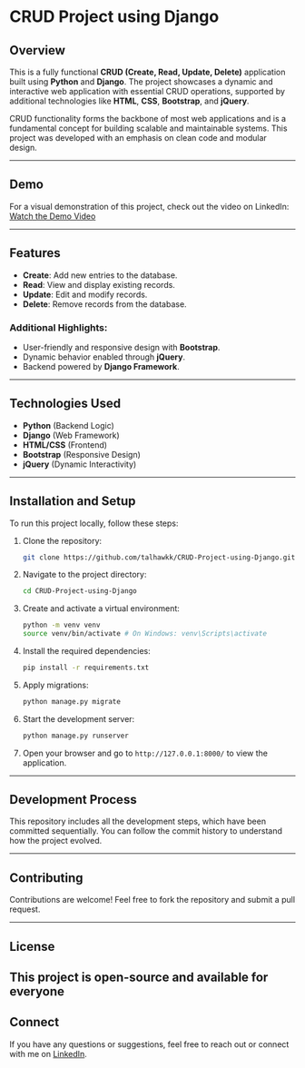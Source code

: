 # CRUD Project using Django

## Overview
This is a fully functional **CRUD (Create, Read, Update, Delete)** application built using **Python** and **Django**. The project showcases a dynamic and interactive web application with essential CRUD operations, supported by additional technologies like **HTML**, **CSS**, **Bootstrap**, and **jQuery**.

CRUD functionality forms the backbone of most web applications and is a fundamental concept for building scalable and maintainable systems. This project was developed with an emphasis on clean code and modular design.

---

## Demo
For a visual demonstration of this project, check out the video on LinkedIn:
[Watch the Demo Video](https://www.linkedin.com/posts/talhawkk_python-django-webdevelopment-activity-7283949165032730624-SpVf?utm_source=share&utm_medium=member_desktop)

---

## Features
- **Create**: Add new entries to the database.
- **Read**: View and display existing records.
- **Update**: Edit and modify records.
- **Delete**: Remove records from the database.

### Additional Highlights:
- User-friendly and responsive design with **Bootstrap**.
- Dynamic behavior enabled through **jQuery**.
- Backend powered by **Django Framework**.

---

## Technologies Used
- **Python** (Backend Logic)
- **Django** (Web Framework)
- **HTML/CSS** (Frontend)
- **Bootstrap** (Responsive Design)
- **jQuery** (Dynamic Interactivity)

---

## Installation and Setup
To run this project locally, follow these steps:

1. Clone the repository:
   ```bash
   git clone https://github.com/talhawkk/CRUD-Project-using-Django.git
   ```

2. Navigate to the project directory:
   ```bash
   cd CRUD-Project-using-Django
   ```

3. Create and activate a virtual environment:
   ```bash
   python -m venv venv
   source venv/bin/activate # On Windows: venv\Scripts\activate
   ```

4. Install the required dependencies:
   ```bash
   pip install -r requirements.txt
   ```

5. Apply migrations:
   ```bash
   python manage.py migrate
   ```

6. Start the development server:
   ```bash
   python manage.py runserver
   ```

7. Open your browser and go to `http://127.0.0.1:8000/` to view the application.

---

## Development Process
This repository includes all the development steps, which have been committed sequentially. You can follow the commit history to understand how the project evolved.

---

## Contributing
Contributions are welcome! Feel free to fork the repository and submit a pull request.

---

## License
This project is open-source and available for everyone
---

## Connect
If you have any questions or suggestions, feel free to reach out or connect with me on [LinkedIn](https://www.linkedin.com/in/talhawkk/).
